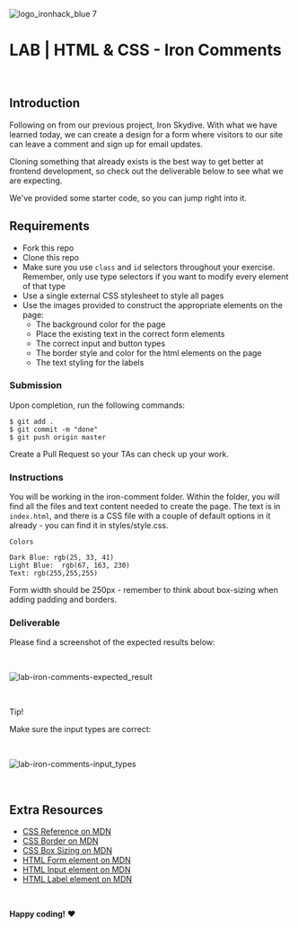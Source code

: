 ![logo_ironhack_blue 7](https://user-images.githubusercontent.com/23629340/40541063-a07a0a8a-601a-11e8-91b5-2f13e4e6b441.png)

# LAB | HTML & CSS - Iron Comments

<br>

## Introduction

Following on from our previous project, Iron Skydive. With what we have learned today, we can create a design for a form where visitors to our site can leave a comment and sign up for email updates. 

Cloning something that already exists is the best way to get better at frontend development, so check out the deliverable below to see what we are expecting.

We've provided some starter code, so you can jump right into it.

## Requirements

- Fork this repo
- Clone this repo
- Make sure you use `class` and `id` selectors throughout your exercise. Remember, only use type selectors if you want to modify every element of that type
- Use a single external CSS stylesheet to style all pages
- Use the images provided to construct the appropriate elements on the page:
    - The background color for the page
    - Place the existing text in the correct form elements
    - The correct input and button types
    - The border style and color for the html elements on the page
    - The text styling for the labels


### Submission

Upon completion, run the following commands:

```
$ git add .
$ git commit -m "done"
$ git push origin master
```

Create a Pull Request so your TAs can check up your work.

### Instructions

You will be working in the iron-comment folder. Within the folder, you will find all the files and text content needed to create the page. The text is in `index.html`, and there is a CSS file with a couple of default options in it already - you can find it in styles/style.css. 

```
Colors
 
Dark Blue: rgb(25, 33, 41)
Light Blue:  rgb(67, 163, 230)
Text: rgb(255,255,255)
```

Form width should be 250px - remember to think about box-sizing when adding padding and borders.

### Deliverable

Please find a screenshot of the expected results below:

<!-- ![Expected Result](./assets/expected_result.png "Expected Result") -->

<br>

![lab-iron-comments-expected_result](https://education-team-2020.s3.eu-west-1.amazonaws.com/web-frontend-vue/lab-iron-comments-expected_result.png)

<br>

Tip!

Make sure the input types are correct:

<!-- ![Input type error](./assets/input-types.png "Input type error") -->

<br>

![lab-iron-comments-input_types](https://education-team-2020.s3.eu-west-1.amazonaws.com/web-frontend-vue/lab-iron-comments-input_types.png)

<br>

## Extra Resources

- [CSS Reference on MDN](https://developer.mozilla.org/en-US/docs/Web/CSS)
- [CSS Border on MDN](https://developer.mozilla.org/en-US/docs/Web/CSS/border)
- [CSS Box Sizing on MDN](https://developer.mozilla.org/en-US/docs/Web/CSS/box-sizing)
- [HTML Form element  on MDN](https://developer.mozilla.org/en-US/docs/Web/HTML/Element/form)
- [HTML Input element on MDN](https://developer.mozilla.org/en-US/docs/Web/HTML/Element/input)
- [HTML Label element on MDN](https://developer.mozilla.org/en-US/docs/Web/HTML/Element/label)

<br>

**Happy coding!** :heart:
